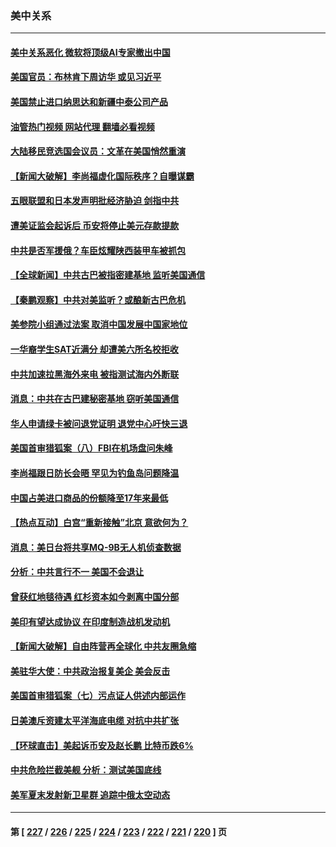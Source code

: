 ### 美中关系
---
#### [美中关系恶化 微软将顶级AI专家撤出中国](../../pages/nf1412576/n14013569.md?06101245) 
#### [美国官员：布林肯下周访华 或见习近平](../../pages/nf1412576/n14013392.md?06101245) 
#### [美国禁止进口纳思达和新疆中泰公司产品](../../pages/nf1412576/n14013388.md?06101245) 
#### [油管热门视频 网站代理 翻墙必看视频](http://138.2.39.72:81/youtube.html?epic-marker?06101245)
#### [大陆移民竞选国会议员：文革在美国悄然重演](../../pages/nf1412576/n14012813.md?06101245) 
#### [【新闻大破解】李尚福虚化国际秩序？自曝谋霸](../../pages/nf1412576/n14013214.md?06101245) 
#### [五眼联盟和日本发声明批经济胁迫 剑指中共](../../pages/nf1412576/n14013308.md?06101245) 
#### [遭美证监会起诉后 币安将停止美元存款提款](../../pages/nf1412576/n14013219.md?06101245) 
#### [中共是否军援俄？车臣炫耀陕西装甲车被抓包](../../pages/nf1412576/n14013189.md?06101245) 
#### [【全球新闻】中共古巴被指密建基地 监听美国通信](../../pages/nf1412576/n14013071.md?06101245) 
#### [【秦鹏观察】中共对美监听？或酿新古巴危机](../../pages/nf1412576/n14012690.md?06101245) 
#### [美参院小组通过法案 取消中国发展中国家地位](../../pages/nf1412576/n14012741.md?06101245) 
#### [一华裔学生SAT近满分 却遭美六所名校拒收](../../pages/nf1412576/n14012604.md?06101245) 
#### [中共加速拉黑海外来电 被指测试海内外断联](../../pages/nf1412576/n14012543.md?06101245) 
#### [消息：中共在古巴建秘密基地 窃听美国通信](../../pages/nf1412576/n14012551.md?06101245) 
#### [华人申请绿卡被问退党证明 退党中心吁快三退](../../pages/nf1412576/n14012199.md?06101245) 
#### [美国首审猎狐案（八）FBI在机场盘问朱峰](../../pages/nf1412576/n14012186.md?06101245) 
#### [李尚福跟日防长会晤 罕见为钓鱼岛问题降温](../../pages/nf1412576/n14011964.md?06101245) 
#### [中国占美进口商品的份额降至17年来最低](../../pages/nf1412576/n14012106.md?06101245) 
#### [【热点互动】白宫“重新接触”北京 意欲何为？](../../pages/nf1412576/n14011960.md?06101245) 
#### [消息：美日台将共享MQ-9B无人机侦查数据](../../pages/nf1412576/n14012088.md?06101245) 
#### [分析：中共言行不一 美国不会退让](../../pages/nf1412576/n14011970.md?06101245) 
#### [曾获红地毯待遇 红杉资本如今剥离中国分部](../../pages/nf1412576/n14011934.md?06101245) 
#### [美印有望达成协议 在印度制造战机发动机](../../pages/nf1412576/n14011844.md?06101245) 
#### [【新闻大破解】自由阵营再全球化 中共友圈急缩](../../pages/nf1412576/n14011813.md?06101245) 
#### [美驻华大使：中共政治报复美企 美会反击](../../pages/nf1412576/n14011843.md?06101245) 
#### [美国首审猎狐案（七）污点证人供述内部运作](../../pages/nf1412576/n14011455.md?06101245) 
#### [日美澳斥资建太平洋海底电缆 对抗中共扩张](../../pages/nf1412576/n14011616.md?06101245) 
#### [【环球直击】美起诉币安及赵长鹏 比特币跌6%](../../pages/nf1412576/n14011258.md?06101245) 
#### [中共危险拦截美舰 分析：测试美国底线](../../pages/nf1412576/n14010646.md?06101245) 
#### [美军夏末发射新卫星群 追踪中俄太空动态](../../pages/nf1412576/n14011506.md?06101245) 

---
#### 第 [ [227](./227.md?06101245) / [226](./226.md?06101245) / [225](./225.md?06101245) / [224](./224.md?06101245) / [223](./223.md?06101245) / [222](./222.md?06101245) / [221](./221.md?06101245) / [220](./220.md?06101245) ] 页
